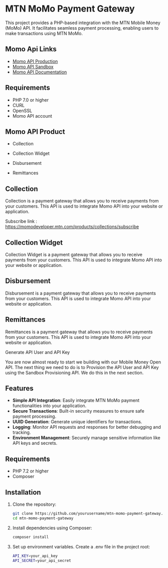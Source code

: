 # MTN MoMo Payment Gateway

This project provides a PHP-based integration with the MTN Mobile Money (MoMo) API. It facilitates seamless payment processing, enabling users to make transactions using MTN MoMo.



## Momo Api Links

  * [Momo API Production](https://momodeveloper.mtn.com/)
  * [Momo API Sandbox](https://momodeveloper.mtn.com/sandbox/)
  * [Momo API Documentation](https://momodeveloper.mtn.com/docs/services/collection/operations/requesttopay-POST)


## Requirements

  * PHP 7.0 or higher
  * CURL
  * OpenSSL
  * Momo API account

## Momo API Product 
  
   * Collection

   * Collection Widget

   * Disbursement

   * Remittances

## Collection

Collection is a payment gateway that allows you to receive payments from your customers. This API is used to integrate Momo API into your website or application.

Subscribe link : https://momodeveloper.mtn.com/products/collections/subscribe

## Collection Widget

Collection Widget is a payment gateway that allows you to receive payments from your customers. This API is used to integrate Momo API into your website or application.

## Disbursement

Disbursement is a payment gateway that allows you to receive payments from your customers. This API is used to integrate Momo API into your website or application.

## Remittances

Remittances is a payment gateway that allows you to receive payments from your customers. This API is used to integrate Momo API into your website or application.


Generate API User and API Key

You are now almost ready to start we building with our Mobile Money Open API. The next thing we need to do is to Provision the API User and API Key using the Sandbox Provisioning API. We do this in the next section.

## Features

- **Simple API Integration**: Easily integrate MTN MoMo payment functionalities into your application.
- **Secure Transactions**: Built-in security measures to ensure safe payment processing.
- **UUID Generation**: Generate unique identifiers for transactions.
- **Logging**: Monitor API requests and responses for better debugging and tracking.
- **Environment Management**: Securely manage sensitive information like API keys and secrets.

## Requirements

- PHP 7.2 or higher
- Composer

## Installation

1. Clone the repository:

   ```bash
   git clone https://github.com/yourusername/mtn-momo-payment-gateway.git
   cd mtn-momo-payment-gateway 
   ```

2. Install dependencies using Composer:

   ```bash
   composer install
   ```

3. Set up environment variables. Create a .env file in the project root:

   ```bash
   API_KEY=your_api_key
   API_SECRET=your_api_secret
   ```